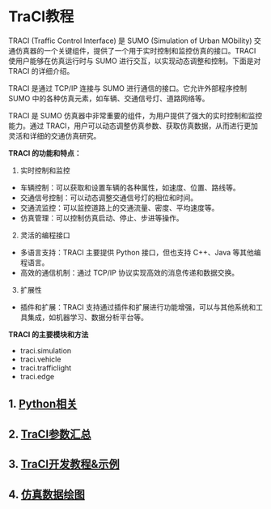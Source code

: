 # TraCI教程

TRACI (Traffic Control Interface) 是 SUMO (Simulation of Urban MObility) 交通仿真器的一个关键组件，提供了一个用于实时控制和监控仿真的接口。TRACI 使用户能够在仿真运行时与 SUMO 进行交互，以实现动态调整和控制。下面是对 TRACI 的详细介绍。

TRACI 是通过 TCP/IP 连接与 SUMO 进行通信的接口。它允许外部程序控制 SUMO 中的各种仿真元素，如车辆、交通信号灯、道路网络等。

TRACI 是 SUMO 仿真器中非常重要的组件，为用户提供了强大的实时控制和监控能力。通过 TRACI，用户可以动态调整仿真参数、获取仿真数据，从而进行更加灵活和详细的交通仿真研究。

**TRACI 的功能和特点：**

1. 实时控制和监控

- 车辆控制：可以获取和设置车辆的各种属性，如速度、位置、路线等。
- 交通信号控制：可以动态调整交通信号灯的相位和时间。
- 交通流监控：可以监控道路上的交通流量、密度、平均速度等。
- 仿真管理：可以控制仿真启动、停止、步进等操作。

2. 灵活的编程接口

- 多语言支持：TRACI 主要提供 Python 接口，但也支持 C++、Java 等其他编程语言。
- 高效的通信机制：通过 TCP/IP 协议实现高效的消息传递和数据交换。

3. 扩展性

- 插件和扩展：TRACI 支持通过插件和扩展进行功能增强，可以与其他系统和工具集成，如机器学习、数据分析平台等。

**TRACI 的主要模块和方法**
- traci.simulation
- traci.vehicle
- traci.trafficlight
- traci.edge

## 1. [Python相关](python相关.md)

## 2. [TraCI参数汇总](../use/traci/readme.md)

## 3. [TraCI开发教程&示例](./traci_example/readme.md)

## 4. [仿真数据绘图](./traci_example/绘图/readme.md)